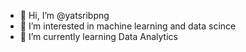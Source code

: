- 👋 Hi, I’m @yatsribpng
- 👀 I’m interested in machine learning and data scince
- 🌱 I’m currently learning Data Analytics

<!---
yatsribpng/yatsribpng is a ✨ special ✨ repository because its `README.md` (this file) appears on your GitHub profile.
You can click the Preview link to take a look at your changes.
--->
